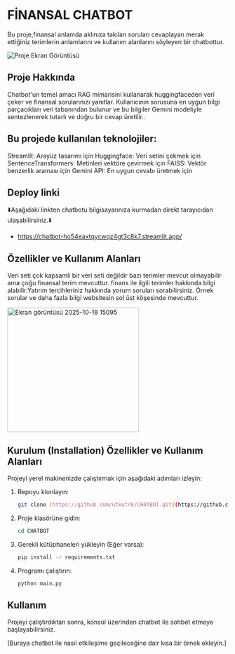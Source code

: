 # FİNANSAL CHATBOT

Bu proje,finansal anlamda aklınıza takılan soruları cevaplayan merak ettiğiniz terimlerin anlamlarını ve kullanım alanlarını söyleyen bir chatbottur.

![Proje Ekran Görüntüsü](BURAYA_RESİM_URLSİ_GELECEK.png)

## Proje Hakkında

Chatbot'un temel amacı RAG mimarisini kullanarak huggingfaceden veri çeker ve finansal sorularınızı yanıtlar. Kullanıcının sorusuna en uygun bilgi parçacıkları veri tabanından bulunur ve bu bilgiler Gemini modeliyle sentezlenerek tutarlı ve doğru bir cevap üretilir..

## Bu projede kullanılan teknolojiler:

Streamlit: Arayüz tasarımı için
Huggingface: Veri setini çekmek için
SentenceTransformers: Metinleri vektöre çevirmek için
FAISS: Vektör benzerlik araması için
Gemini API: En uygun cevabı üretmek için

## Deploy linki

⬇️Aşağıdaki linkten chatbotu bilgisayarınıza kurmadan direkt tarayıcıdan ulaşabilirsiniz.⬇️

- https://chatbot-ho54eaxtqycwqz4gt3c8k7.streamlit.app/

## Özellikler ve Kullanım Alanları
Veri seti çok kapsamlı bir veri seti değildir bazı terimler mevcut olmayabilir ama çoğu finansal terim mevcuttur.
finans ile ilgili terimler hakkında bilgi alabilir.Yatırım tercihleriniz hakkında yorum soruları sorabilirsiniz.
Örnek sorular ve daha fazla bilgi websitesin sol üst köşesinde mevcuttur.

<img width="300" height="284" alt="Ekran görüntüsü 2025-10-18 15095" src="https://github.com/user-attachments/assets/35b99748-d826-4606-baaf-6d7d44ecf817" />




## Kurulum (Installation) Özellikler ve Kullanım Alanları

Projeyi yerel makinenizde çalıştırmak için aşağıdaki adımları izleyin:

1.  Repoyu klonlayın:
    ```bash
    git clone [https://github.com/utkutrk/CHATBOT.git](https://github.com/utkutrk/CHATBOT.git)
    ```
2.  Proje klasörüne gidin:
    ```bash
    cd CHATBOT
    ```
3.  Gerekli kütüphaneleri yükleyin (Eğer varsa):
    ```bash
    pip install -r requirements.txt
    ```
4.  Programı çalıştırın:
    ```bash
    python main.py
    ```

## Kullanım

Projeyi çalıştırdıktan sonra, konsol üzerinden chatbot ile sohbet etmeye başlayabilirsiniz.

[Buraya chatbot ile nasıl etkileşime geçileceğine dair kısa bir örnek ekleyin.]
